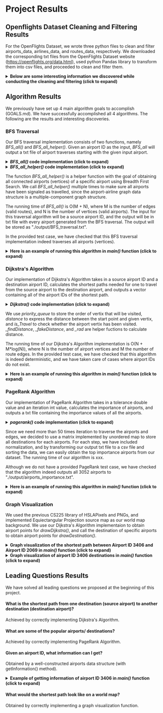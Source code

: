 # Project Results
## Openflights Dataset Cleaning and Filtering Results   
For the OpenFlights Dataset, we wrote three python files to clean and filter airports_data, airlines_data, and routes_data, respectively. We downloaded the corresponding txt files from the OpenFlights Dataset website (https://openflights.org/data.html), used python Pandas library to transform them into csv files, and proceeded to clean and filter them.  
  
<details>
  <summary> <b> Below are some interesting information we discovered while conducting the cleaning and filtering (click to expand) </b> </summary>  

 - __airports_data__
    1. We obtain the subset of airports_data by keeping the columns "Airport ID, Name, City, Country, IATA, ICAO, Latitude, Longitude, Altitude".  
    2. The largest airport ID is 14110, but there are only 7698 rows/airports (original data).  
    3. The only column with NaN is City, and most of these data represent military bases. They are irrelevant with our project goals, and we have removed these data rows.  
    4. There is only one data row that has "ICAO" attribute as NULL, which is "Sun Island Resort and SPA". We have removed this data, as it does not have an airport in reality.  
    5. We have removed all airports data with "Name" not containing the word "Airport", as nearly all of these data are military bases, heliports, etc.  
    6. There were no duplicates in the original data.  
 - __airlines_data__
    1. We obtain a subset of airlines_data by only using the "Airline ID, Name, Country, Active" attributes.  
    2. We removed all data rows that contained "NaN".  
    3. There were no duplicates in the original data.  
 - __routes_data__
    1. For the "Stops" column in the *routes.csv*, we filtered all the rows whose stops are greater than 0. After this filtering, all remaining data have "0" as the "Stops" value, so we deleted the "Stops" column.  
    2. The subset attributes we decided to use are "Airline (IATA or ICAO),Airline ID,Source Airport,Source Airport ID,Destination Airport,Destination Airport ID".  
    3. We dropped the data rows whose airport id is \N since the null airport id would not help us find specific airport node.  
 - __Combination of the three filtered data__
    1. We discovered that there exists airports data in the *airports_data_final.csv* where they do not have any corresponding routes data in *routes_data_final.csv*. In other words, there were some airports that are neither source airports or destination ariports. Relating to our graph structure, these data would have no effect on any functions we were implementing, take up space, and even affect our PageRank Algorithm implementation. We therefore deleted these airports data from the *airports_data_final.csv*, creating a new file named *airports_data_final_new.csv*.  
    2. The new airports data file contains 3052 different airports, all which are either source ariports or destination airports.  

 </details>
 
## Algorithm Results  
We previously have set up 4 main algorithm goals to accomplish (GOALS.md). We have successfully accomplished all 4 algorithms. The following are the results and interesting discoveries.  
### BFS Traversal  

Our BFS traversal implementation consists of two functions, namely *BFS_all()* and *BFS_all_helper()*. Given an airport ID as the input, *BFS_all* will output a txt file of airport traverses starting with the given input airport.  

<details>
  <summary> <b> <i> BFS_all() </i> code implementation (click to expand) </b> </summary>
  
  ```
 vector<string> Graph::BFS_all(int source_airport) {
    vector<string> output;
    if (airports.find(source_airport) == airports.end()) {
        std::cout << "Nonexisting airport ID." << std::endl;
        output.push_back("Nonexisting airport ID");
        return output;
    }
    vector<string> temp;

    _setInitial();
    queue<int> queue;
    temp = BFS_all_helper(source_airport, queue);
    for (auto str : temp) {output.push_back(str);}

    for (auto it : airports) {
        if (it.second -> isTravel == false) {
            temp = BFS_all_helper(it.first, queue);
            for (auto str : temp) {output.push_back(str);}
        }
    }
    
    ofstream fts("./output/BFS_traversal.txt");
    for (auto str : output) {
        fts << str << endl;
    }
    return output;
 }
  ```
 
 </details>
 
<details>
  <summary> <b> <i> BFS_all_helper() </i> code implementation (click to expand) </b> </summary>
  
  ```
 vector<string> Graph::BFS_all_helper(int airport_id, queue<int> queue) {
    vector<string> output;

    queue.push(airport_id);
    int current_airport = airport_id;
    if(airports.find(airport_id) != airports.end()){
        airports[airport_id] -> isTravel = true;
        
        while(!queue.empty()) {
            current_airport = queue.front();
            Airport * airport_temp = airports[current_airport];
            output.push_back(airport_temp->getAirportName());
            
            for(auto id : airport_temp->getDestinations()) {
                if(airports[id.first] -> isTravel == false) {
                    queue.push(id.first);
                    airports[id.first] -> isTravel = true;
                }
            }
            queue.pop();
        } 
        
    }
    return output;
 }
  ```
 
  </details>  
  

The function *BFS_all_helper()* is a helper function with the goal of obtaining all connected airports (vertices) of a specific airport using Breadth First Search. We call *BFS_all_helper()* multiple times to make sure all airports have been signaled as travelled, since the airport-airline graph data structure is a multiple-component graph structure.  
  
The running time of *BFS_all()* is O(M + N), where M is the number of edges (valid routes), and N is the number of vertices (valid airports). The input for this traversal algorithm will be a source airport ID, and the output will be in txt file with every airport generated from the BFS traversal. The output will be stored as "./output/BFS_traversal.txt".  

In the provided test case, we have checked that this BFS traversal implementation indeed traverses all airports (vertices).  
  
<details>
  <summary> <b> Here is an example of running this algorithm in <i> main() </i> function (click to expand) </b> </summary>  

  ```
  Hello! This is SPYE01000001 OpenFlights Data Analysis.
  get airport information -- enter 1.
  get shortest path between two airports -- enter 2.
  get important airports txt -- enter 3.
  get traversal txt -- enter 4.
  graph visualization of shortest path -- enter 5.
  graph visualization of destinations -- enter 6.
  4
   
  Enter airport ID: 
  3406
   
  The traversal information has been stored as ./output/BFS_traversal.txt
  ```
  This is the example output txt file, where Shanghai Pudong International Airport is at line 1, and Gobernador Castello Airport is at line 3052.  
  ```
  Shanghai Pudong International Airport
  Chongqing Jiangbei International Airport
  Chengdu Shuangliu International Airport
  ...
  ...
  Ovda International Airport
  Aviador C. Campos Airport
  Gobernador Castello Airport
  ```
  </details>  
  
  
### Dijkstra's Algorithm  
Our implementation of Dijkstra's Algorithm takes in a source airport ID and a destination airport ID, calculates the shortest paths needed for one to travel from the source airport to the destination airport, and outputs a vector containing all of the airport IDs of the shortest path.  

<details>
  <summary> <b> <i> Dijkstra() </i> code implementation (click to expand) </b> </summary>  
 
  ```
 vector<int> Graph::Dijkstra(int start1, int end1) {
    vector<int> paths;
    if ((getInformation(start1).size() == 1) || (getInformation(end1).size() == 1)) {
        paths.push_back(-1);
        return paths;
    }

    if(start1 == end1) {
        paths.push_back(start1);
        return paths;
    }

    vector<Airport *> outcome; 
    priority_queue<pair<double, Airport*>, vector<pair<double, Airport*>>, std::greater<pair<double, Airport*>>> check;
    _setInitial();
    Airport * start = airports[start1];
    start->distance = 0;
    start->LastNode = -1;
    check.push({0.0,start});
    while (!check.empty()) {
        Airport * airport = check.top().second;
        check.pop();
        airport->isTravel = true;
        for(pair<int, int> & target : airport -> getDestinations()) {
            Airport * targetPort = airports[target.first];
            if(!targetPort->isTravel) {
                double curDistance = _findDistance(airport->getUniqueID(), target.first) + airport->distance;
                if (targetPort->distance > curDistance) {
                    targetPort->distance = curDistance;
                    check.push(pair<double, Airport*> (curDistance,targetPort));
                    targetPort->LastNode = airport->getUniqueID();
                }
            }
        }
    }
    
    Airport * end = airports[end1];
    if(end->distance == -1) {
        cout << "no connection between two airports" << endl;
    } else {
        Airport * curAirport = end;
        while (curAirport->LastNode != -1) {
            outcome.push_back(curAirport);
            curAirport = airports[curAirport->LastNode];
        }
        paths.push_back(start1);
        for(int i = outcome.size() - 1; i >= 0; i--) {
            paths.push_back(outcome[i]->getUniqueID());
        }
    }
    return paths;
 }
  ```
 
</details>  
  
We use *priority_queue* to store the order of vertix that will be visited, *distance* to express the distance between the start point and given vertix, and *is_Travel* to check whether the airport vertix has been visited. *_findDistance*, *_fakeDistance*, and *_rad* are helper fuctions to calculate distance.  

The running time of our Dijkstra's Algorithm implementation is O(N + M*log(N)), where N is the number of airport vertices and M the number of route edges. In the provided test case, we have checked that this algorithm is indeed deterministic, and we have taken care of cases where airport IDs do not exist.  

<details>
  <summary> <b> Here is an example of running this algorithm in <i> main() </i> function (click to expand) </b> </summary>  
 
  ```
Hello! This is SPYE01000001 OpenFlights Data Analysis.
get airport information -- enter 1.
get shortest path between two airports -- enter 2.
get important airports txt -- enter 3.
get traversal txt -- enter 4.
graph visualization of shortest path -- enter 5.
graph visualization of destinations -- enter 6.
2
 
Enter source airport ID: 
3406
 
Enter destination airport ID: 
2069
 
Shanghai Pudong International Airport (3406) 
Indira Gandhi International Airport (3093) 
King Fahd International Airport (2064) 
Ha'il Airport (2069) 
  ```
 
</details>  

   

### PageRank Algorithm
Our implementation of PageRank Algorithm takes in a tolerance double value and an iteration int value, calculates the importance of airports, and outputs a txt file containing the importance values of all the airports.  

<details>
  <summary> <b> <i> pagerank() </i> code implementation (click to expand) </b> </summary>  
 
  ```
 void Graph::pagerank(double tolerance, int iteration) {
    double PR_initial = 1.0 / airports.size();
    for (auto & airport : airports) {
        airport.second->PR_value = PR_initial;
    }
    unordered_map<int, unordered_map<int, int>> adj_matrix;

    for (auto i : airports) {
        unordered_map<int, int> temp_dis;
        for (auto des : i.second->getDestinations()) {
            temp_dis[des.first] = des.second;
            i.second->total_lines+=des.second;
        }
        adj_matrix[i.first] = temp_dis;
    }

    //iteration 100 times for updating new pagevalue
    double page_sum = 1.0;
    double page_sum_temp = 0.0;
    int count = 0;
    while (abs(page_sum - page_sum_temp) > tolerance || count < iteration) {
        if (count != 0) {
            page_sum = page_sum_temp;
        }
        count++;
        //normalize PR_value
        for (auto & air : airports) {
            air.second->PR_value = air.second->PR_value / page_sum;
        }
        //begin to find
        page_sum_temp = 0;
        for (auto & air : airports) {
            page_sum_temp += air.second->PR_value;
            double temp = 0.0;
            for (auto & map : adj_matrix) {
                if (map.second.find(air.first) != map.second.end()) {
                        temp += (airports[map.first]->PR_value / (double) airports[map.first]->total_lines) * (double) map.second[air.first];
                }
            }
            air.second->PR_value = temp;
        }
    }
    for (auto & air : airports) {
        air.second->PR_value = air.second->PR_value / page_sum;
    }
    ofstream fts("./output/airports_importance.txt");
    double sum = 0;
    for (auto &p : airports) {
        sum += p.second->PR_value;
        fts<<p.second->getAirportName() + "," + to_string(p.second->PR_value) <<endl;
    }
 }
  ```
 
</details>  
 
Since we need more than 50 times iteration to traverse the airports and edges, we decided to use a matrix implemented by unordered map to store all destinations for each airports. For each step, we have included normalization, and by transforming our output txt file to a csv file and sorting the data, we can easily obtain the top importance airports from our dataset. The running time of our algorithm is xxx.  

Although we do not have a provided PageRank test case, we have checked that the algorithm indeed outputs all 3052 airports to "./output/airports_importance.txt".  

<details>
  <summary> <b> Here is an example of running this algorithm in <i> main() </i> function (click to expand) </b> </summary>  
 
  ```
Hello! This is SPYE01000001 OpenFlights Data Analysis.
get airport information -- enter 1.
get shortest path between two airports -- enter 2.
get important airports txt -- enter 3.
get traversal txt -- enter 4.
graph visualization of shortest path -- enter 5.
graph visualization of destinations -- enter 6.
3
 
Variable tolerance is a double from (0,1).
Enter tolerance for PageRank Algorithm: 
0.02
 
Variable iteration can be value 10 or value 100 (may take 5 min).
Enter iteration for PageRank Algorithm: 
100
 
Output has been stored as ./output/airports_importance
  ```
  
If we change the output txt file to a csv file, and sort the pagerank values from largest to smallest, we can get a list of top importance airports. Here is the top 14 important airports obtained from the example above.  
  
![example3](https://github-dev.cs.illinois.edu/cs225-fa21/ruozhen2-xx19-kangyuf2-yuxuan19/blob/main/output/example_airports_importance_0.02_100_top14.jpg)

</details>  

  
### Graph Visualization  
We used the previous CS225 library of HSLAPixels and PNGs, and implemented Equiectangular Projection source map as our world map background. We use our Dijkstra's Algorithm implementaion to obtain airport points for *drawDijkstra()*, and call the destination of specific airports to obtain airport points for *drawDestination()*.  

<details>
  <summary> <b> Graph visualization of the shortest path between Airport ID 3406 and Airport ID 2069 in <i> main() </i> function (click to expand) </b> </summary>  
 
  ```
Hello! This is SPYE01000001 OpenFlights Data Analysis.
get airport information -- enter 1.
get shortest path between two airports -- enter 2.
get important airports txt -- enter 3.
get traversal txt -- enter 4.
graph visualization of shortest path -- enter 5.
graph visualization of destinations -- enter 6.
5
 
Enter source airport ID: 
3406
 
Enter destination airport ID: 
2069
 
The graph visualization has been stored as ./output/outcome_dijkstra.png
  ```
![example1](https://github-dev.cs.illinois.edu/cs225-fa21/ruozhen2-xx19-kangyuf2-yuxuan19/blob/main/output/example_dijkstra_3406to2069.png) 
  
</details> 
  
<details>
  <summary> <b> Graph visualization of airport ID 3406 destinations in <i> main() </i> function (click to expand) </b> </summary>  
 
  ```
Hello! This is SPYE01000001 OpenFlights Data Analysis.
get airport information -- enter 1.
get shortest path between two airports -- enter 2.
get important airports txt -- enter 3.
get traversal txt -- enter 4.
graph visualization of shortest path -- enter 5.
graph visualization of destinations -- enter 6.
6
 
Enter airport ID:
3406
 
The graph visualization has been stored as ./output/outcome_destination.png
  ```
![example2](https://github-dev.cs.illinois.edu/cs225-fa21/ruozhen2-xx19-kangyuf2-yuxuan19/blob/main/output/example_destination_3406.png)  
  
</details>  

## Leading Questions Results  
We have solved all leading questions we proposed at the beginning of this project.  
#### What is the shortest path from one destination (source airport) to another destination (destination airport)?  
Achieved by correctly implementing Dijkstra's Algorithm.  
#### What are some of the popular airports/ destinations?
Achieved by correctly implementing PageRank Algorithm.
#### Given an airport ID, what information can I get?
Obtained by a well-constructed airports data structure (with getInformation() method).  

<details>
  <summary> <b> Example of getting information of airport ID 3406 in <i> main() </i> function (click to expand) </b> </summary>  
 
  ```
Hello! This is SPYE01000001 OpenFlights Data Analysis.
get airport information -- enter 1.
get shortest path between two airports -- enter 2.
get important airports txt -- enter 3.
get traversal txt -- enter 4.
graph visualization of shortest path -- enter 5.
graph visualization of destinations -- enter 6.
1
 
Enter airport ID: 
3406

Airport name: Shanghai Pudong International Airport
Airport ID: 3406
City: Shanghai
Country: China
IATA: PVG
ICAO: ZSPD
Latitude: 31.143400
Longitude: 121.805000
  ```
  
</details>   


#### What would the shortest path look like on a world map?
Obtained by correctly implementing a graph visualization function.  
